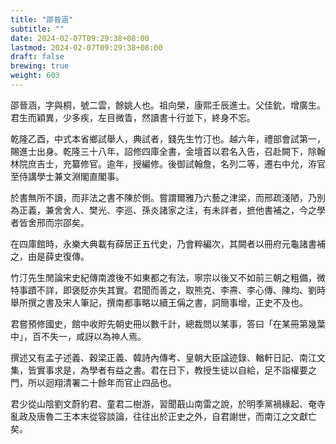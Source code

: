 ```yaml
---
title: "邵晉涵"
subtitle: ""
date: 2024-02-07T09:29:38+08:00
lastmod: 2024-02-07T09:29:38+08:00
draft: false
brewing: true
weight: 603
---
```



邵晉涵，字與桐，號二雲，餘姚人也。祖向榮，康熙壬辰進士。父佳鈗，增廣生。君生而穎異，少多疾，左目微眚，然讀書十行並下，終身不忘。

乾隆乙酉，中式本省鄉試舉人，典試者，錢先生竹汀也。越六年，禮部會試第一，賜進士出身。乾隆三十八年，詔修四庫全書，金壇首以君名入告，召赴闕下，除翰林院庶吉士，充纂修官。逾年，授編修。後御試翰詹，名列二等，遷右中允，洊官至侍講學士兼文淵閣直閣事。

於書無所不讀，而非法之書不陳於側。嘗謂爾雅乃六藝之津梁，而邢疏淺陋，乃別為正義，兼舍舍人、樊光、李巡、孫炎諸家之注，有未詳者，摭他書補之，今之學者皆舍邢而宗邵矣。

在四庫館時，永樂大典載有薛居正五代史，乃會粹編次，其闕者以冊府元龜諸書補之，由是薛史復傳。

竹汀先生閒論宋史紀傳南渡後不如東都之有法，寧宗以後又不如前三朝之粗備，微特事蹟不詳，即褒貶亦失其實。君聞而善之，取熊克、李燾、李心傳、陳均、劉時舉所撰之書及宋人筆記，撰南都事略以續王偁之書，詞簡事增，正史不及也。

君嘗預修國史，館中收貯先朝史冊以數千計，總裁問以某事，答曰「在某冊第幾葉中」，百不失一，咸訝以為神人焉。

撰述又有孟子述義、穀梁正義、韓詩內傳考、皇朝大臣諡迹錄、輶軒日記、南江文集，皆實事求是，為學者有益之書。君在日下，教授生徒以自給，足不詣權要之門，所以迴翔清署二十餘年而官止四品也。

君少從山陰劉文蔚豹君、童君二樹游，習聞蕺山南雷之說，於明季黨禍緣起、奄寺亂政及唐魯二王本末從容談論，往往出於正史之外，自君謝世，而南江之文獻亡矣。
